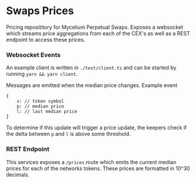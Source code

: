 # Swaps Prices
Pricing reposititory for Mycelium Perpetual Swaps.
Exposes a websocket which streams price aggregations from each of the CEX's as well as a REST endpoint to access these prices.


### Websocket Events
An example client is written in `./test/client.ts` and can be started by running `yarn && yarn client`.

Messages are emitted when the median price changes.
Example event
```
{
    s: // token symbol
    p: // median price
    l: // last median price
}
```
To determine if this update will trigger a price update, the keepers check if the delta between `p` and `l` is above some threshold.


### REST Endpoint
This services exposes a `/prices` route which emits the current median prices for each of the networks tokens. These prices are formatted in 10^30 decimals.
